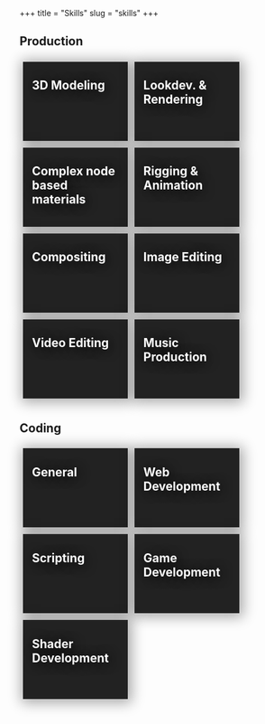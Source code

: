 +++
title = "Skills"
slug = "skills"
+++

## Production

<div style="float: left;">

<a href="../projects/#saba">
<div class="responsive bg-img-modeling" style="background-image: url('./image/modeling.jpg');">
 <h2>3D Modeling</h2>

<div class="responsive-inner">

![blender](./appicons/blender.png)
![3DS Max](./appicons/3dsmax.png)

</div>
</div>
</a>

<a href="../demoreel">
<div class="responsive bg-img-lookdev" style="background-image: url('./image/rendering.jpg');">
 <h2>Lookdev. & Rendering</h2>

<div class="responsive-inner">

![Blender](./appicons/blender.png)
![V-Ray](./appicons/vray.png)
![Renderman](./appicons/renderman.png)
![Luxcore](./appicons/luxcore.png)
![Arnold](./appicons/arnold.png)

</div>
</div>
</a>


<div class="responsive bg-img-nodes" style="background-image: url('./image/materials.jpg');">
 <h2>Complex node based materials </h2>

<div class="responsive-inner">

![blender](./appicons/blender.png)
![V-Ray](./appicons/vray.png)

</div>
</div>

<div class="responsive bg-img-rigging" style="background-image: url('./image/rigging.jpg');">
 <h2>Rigging & Animation</h2>

<div class="responsive-inner">

![Blender](./appicons/blender.png)
![3DS Max](./appicons/3dsmax.png)

</div>
</div>

<a href="../demoreel">
<div class="responsive bg-img-compositing" style="background-image: url('./image/compositing.jpg');">
 <h2>Compositing</h2>

<div class="responsive-inner">

![The Foundry Nuke](./appicons/nuke.png)
![Blackmagicdesign Fusion](./appicons/fusion.png)

</div>
</div>
</a>

<div class="responsive bg-img-image" style="background-image: url('./image/image_editing.jpg');">

 <h2>Image Editing</h2>

<div class="responsive-inner">

![Affinity Photo](./appicons/affinity.png)
![Adobe Photoshop](./appicons/ps.png)
![Gimp](./appicons/gimp.png)

</div>
</div>

<a href="../demoreel">
<div class="responsive bg-img-video" style="background-image: url('./image/video.jpg');">
 <h2>Video Editing</h2>

<div class="responsive-inner">

![DaVinci Resolve](./appicons/resolve.png)
![Adobe Premiere](./appicons/premiere.png)

</div>
</div>
</a>

<a href="../music">
<div class="responsive bg-img-music" style="margin-bottom: 40px; background-image: url('./image/music.jpg');">
 <h2>Music Production</h2>

<div class="responsive-inner">

![FL Studio](./appicons/fl.png)
![LMMS](./appicons/lmms.png)

</div>
</div>
</a>

</div>

## Coding

<div>

<a href="../projects/#fudge">
<div class="responsive bg-img-programming" style="background-image: url('./image/programming.jpg');">
<h2>General</h2>

<div class="responsive-inner">

![C#](./appicons/cs.png)
![Java](./appicons/java.png)
![Golang](./appicons/go.png)
![C++](./appicons/c++.png)
![Git](./appicons/git.png)

</div>
</div>
</a>

<a href="../projects/#evalgo">
<div class="responsive bg-img-webdev" style="background-image: url('./image/webdev.jpg');">
<h2>Web Development</h2>

<div class="responsive-inner">

![HTML](./appicons/html.png)
![CSS](./appicons/css.png)
![Javascript](./appicons/javascript.png)
![Typescript](./appicons/typescript.png)
![Golang](./appicons/go.png)
![hugo](./appicons/hugo.png)

</div>
</div>
</a>

<div class="responsive bg-img-scripting" style="background-image: url('./image/scripting.jpg');">
<h2>Scripting</h2>

<div class="responsive-inner">

![Python](./appicons/python.png)
![CSS](./appicons/blender.png)

</div>

</div>

<a href="../projects/#cat">
<div class="responsive bg-img-gamedev" style="background-image: url('./image/gamedev.jpg');">
<h2>Game Development</h2>

<div class="responsive-inner">

![Unity](./appicons/unity.png)
![Godot](./appicons/godot.png)

</div>
</div>
</a>

<a href="../projects/#thesis">
<div class="responsive bg-img-shading" style="background-image: url('./image/shading.jpg');">
<h2>Shader Development</h2>

<div class="responsive-inner">

![GLSL](./appicons/opengl.png)
![OSL](./appicons/osl.png)
![Unity PBR Graph](./appicons/unity.png)

</div>
</div>
</a>

</div>

<style>
  .page {
    width: 90%;
    max-width: 2200px;
}   

* {
  box-sizing: border-box;
}

img {
  position: absolute;
    bottom: 16px;
    filter: saturate(100%);
    width: 32px;
}
img:nth-of-type(2) {left: 50px;}
img:nth-of-type(3) {left: 84px;}
img:nth-of-type(4) {left: 118px;}
img:nth-of-type(5) {left: 152px;}
img:nth-of-type(6) {left: 186px;}

.responsive {
  color: #eee;
  text-shadow: 2px 2px 20px #000000;
  background: #222;
  margin: 8px;
  padding: 0px 16px;
  float: left;
  width: 24%;
  height: 140px;
  position: relative;
  text-align: bottom;
  background-size: cover;
  box-shadow: 2px 2px 22px 5px #0005;
}

.responsive h2 {
  color: white !important;
}

.responsive-inner {
  visibility: hidden !important;
}

.responsive:hover .responsive-inner {
  visibility: visible !important;
}



@media only screen and (max-width: 1300px) {
  .responsive {
    width: 46%;
    margin: 6px 6px;
  }
}

@media only screen and (max-width: 680px) {
  .responsive {
    width: 100%;
  }
}

.clearfix:after {
  content: "";
  display: table;
  clear: both;
}

.bg-img-modeling:hover {
  background-image: url('./image/modeling_hover.jpg') !important;
}

.bg-img-lookdev:hover {
  background-image: url('./image/rendering_hover.jpg') !important;
}

.bg-img-nodes:hover {
  background-image: url('./image/materials_hover.jpg') !important;
}

.bg-img-rigging:hover {
  background-image: url('./image/rigging_hover.jpg') !important;
}

.bg-img-compositing:hover {
  background-image: url('./image/compositing_hover.jpg') !important;
}

.bg-img-image:hover {
  background-image: url('./image/image_editing_hover.jpg') !important;
}

.bg-img-video:hover {
  background-image: url('./image/video_hover.jpg') !important;
}

.bg-img-music:hover {
  background-image: url('./image/music_hover.jpg') !important;
}

.bg-img-programming:hover {
  background-image: url('./image/programming_hover.jpg') !important;
}

.bg-img-webdev:hover {
  background-image: url('./image/webdev_hover.jpg') !important;
}

.bg-img-scripting:hover {
  background-image: url('./image/scripting_hover.jpg') !important;
}

.bg-img-gamedev:hover {
  background-image: url('./image/gamedev_hover.jpg') !important;
}

.bg-img-shading:hover {
  background-image: url('./image/shading_hover.jpg') !important;
}

</style>
